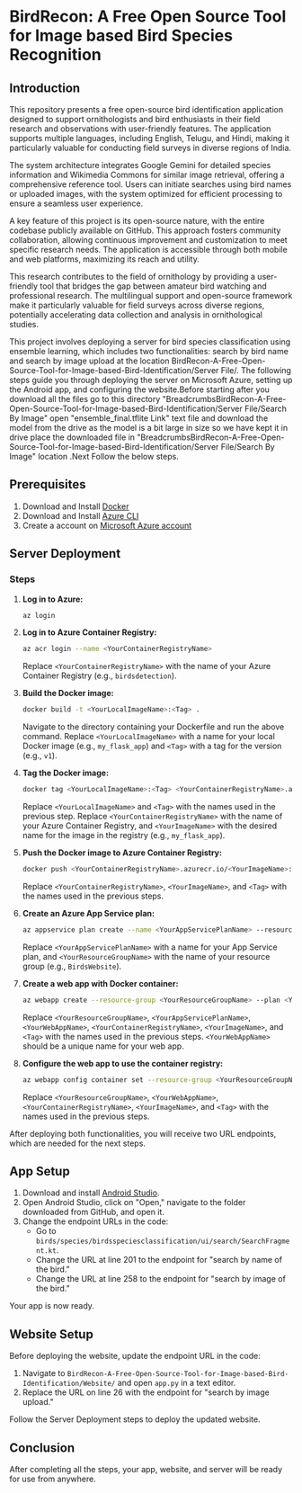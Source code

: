 # BirdRecon: A Free Open Source Tool for Image based Bird Species Recognition

## Introduction

This repository  presents a free open-source bird identification application designed to support ornithologists and bird enthusiasts in their field research and observations with user-friendly features. The application supports multiple languages, including English, Telugu, and Hindi, making it particularly valuable for conducting field surveys in diverse regions of India.

The system architecture integrates Google Gemini for detailed species information and Wikimedia Commons for similar image retrieval, offering a comprehensive reference tool. Users can initiate searches using bird names or uploaded images, with the system optimized for efficient processing to ensure a seamless user experience.

A key feature of this project is its open-source nature, with the entire codebase publicly available on GitHub. This approach fosters community collaboration, allowing continuous improvement and customization to meet specific research needs. The application is accessible through both mobile and web platforms, maximizing its reach and utility.

This research contributes to the field of ornithology by providing a user-friendly tool that bridges the gap between amateur bird watching and professional research. The multilingual support and open-source framework make it particularly valuable for field surveys across diverse regions, potentially accelerating data collection and analysis in ornithological studies.


This project involves deploying a server for bird species classification using ensemble learning, which includes two functionalities: search by bird name and search by image upload at the location BirdRecon-A-Free-Open-Source-Tool-for-Image-based-Bird-Identification/Server File/. The following steps guide you through deploying the server on Microsoft Azure, setting up the Android app, and configuring the website.Before starting after you download all the files go to this directory 
"BreadcrumbsBirdRecon-A-Free-Open-Source-Tool-for-Image-based-Bird-Identification/Server File/Search By Image" open "ensemble_final.tflite Link"  text file and download the model from the drive as the model is a bit large in size so we have kept it in drive place the downloaded file in "BreadcrumbsBirdRecon-A-Free-Open-Source-Tool-for-Image-based-Bird-Identification/Server File/Search By Image" location .Next Follow the below steps.

## Prerequisites


1. Download and Install [Docker](https://docs.docker.com/get-docker/)
2. Download and Install [Azure CLI](https://learn.microsoft.com/en-us/cli/azure/install-azure-cli-windows?tabs=azure-cli)
3. Create a account on [Microsoft Azure account](https://azure.microsoft.com/en-us/free/)


## Server Deployment

### Steps

1. **Log in to Azure:**
    ```sh
    az login
    ```

2. **Log in to Azure Container Registry:**
    ```sh
    az acr login --name <YourContainerRegistryName>
    ```
    Replace `<YourContainerRegistryName>` with the name of your Azure Container Registry (e.g., `birdsdetection`).

3. **Build the Docker image:**
    ```sh
    docker build -t <YourLocalImageName>:<Tag> .
    ```
    Navigate to the directory containing your Dockerfile and run the above command. Replace `<YourLocalImageName>` with a name for your local Docker image (e.g., `my_flask_app`) and `<Tag>` with a tag for the version (e.g., `v1`).

4. **Tag the Docker image:**
    ```sh
    docker tag <YourLocalImageName>:<Tag> <YourContainerRegistryName>.azurecr.io/<YourImageName>:<Tag>
    ```
    Replace `<YourLocalImageName>` and `<Tag>` with the names used in the previous step. Replace `<YourContainerRegistryName>` with the name of your Azure Container Registry, and `<YourImageName>` with the desired name for the image in the registry (e.g., `my_flask_app`).

5. **Push the Docker image to Azure Container Registry:**
    ```sh
    docker push <YourContainerRegistryName>.azurecr.io/<YourImageName>:<Tag>
    ```
    Replace `<YourContainerRegistryName>`, `<YourImageName>`, and `<Tag>` with the names used in the previous steps.

6. **Create an Azure App Service plan:**
    ```sh
    az appservice plan create --name <YourAppServicePlanName> --resource-group <YourResourceGroupName> --sku B1 --is-linux
    ```
    Replace `<YourAppServicePlanName>` with a name for your App Service plan, and `<YourResourceGroupName>` with the name of your resource group (e.g., `BirdsWebsite`).

7. **Create a web app with Docker container:**
    ```sh
    az webapp create --resource-group <YourResourceGroupName> --plan <YourAppServicePlanName> --name <YourWebAppName> --deployment-container-image-name <YourContainerRegistryName>.azurecr.io/<YourImageName>:<Tag>
    ```
    Replace `<YourResourceGroupName>`, `<YourAppServicePlanName>`, `<YourWebAppName>`, `<YourContainerRegistryName>`, `<YourImageName>`, and `<Tag>` with the names used in the previous steps. `<YourWebAppName>` should be a unique name for your web app.

8. **Configure the web app to use the container registry:**
    ```sh
    az webapp config container set --resource-group <YourResourceGroupName> --name <YourWebAppName> --docker-custom-image-name <YourContainerRegistryName>.azurecr.io/<YourImageName>:<Tag> --docker-registry-server-url https://<YourContainerRegistryName>.azurecr.io
    ```
    Replace `<YourResourceGroupName>`, `<YourWebAppName>`, `<YourContainerRegistryName>`, `<YourImageName>`, and `<Tag>` with the names used in the previous steps.

After deploying both functionalities, you will receive two URL endpoints, which are needed for the next steps.

## App Setup

1. Download and install [Android Studio](https://developer.android.com/studio).
2. Open Android Studio, click on "Open," navigate to the folder downloaded from GitHub, and open it.
3. Change the endpoint URLs in the code:
    - Go to `birds/species/birdsspeciesclassification/ui/search/SearchFragment.kt`.
    - Change the URL at line 201 to the endpoint for "search by name of the bird."
    - Change the URL at line 258 to the endpoint for "search by image of the bird."

Your app is now ready.

## Website Setup

Before deploying the website, update the endpoint URL in the code:

1. Navigate to `BirdRecon-A-Free-Open-Source-Tool-for-Image-based-Bird-Identification/Website/` and open `app.py` in a text editor.
2. Replace the URL on line 26 with the endpoint for "search by image upload."

Follow the Server Deployment steps to deploy the updated website.

## Conclusion

After completing all the steps, your app, website, and server will be ready for use from anywhere.

